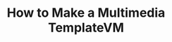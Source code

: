 ---
lang: es
layout: doc
redirect_from:
- /es/doc/Multimedia/
- /es/doc/multimedia/
- /es/wiki/Multimedia/
redirect_to: https://github.com/Qubes-Community/Contents/blob/master/docs/configuration/multimedia.md
ref: 105
title: How to Make a Multimedia TemplateVM
---